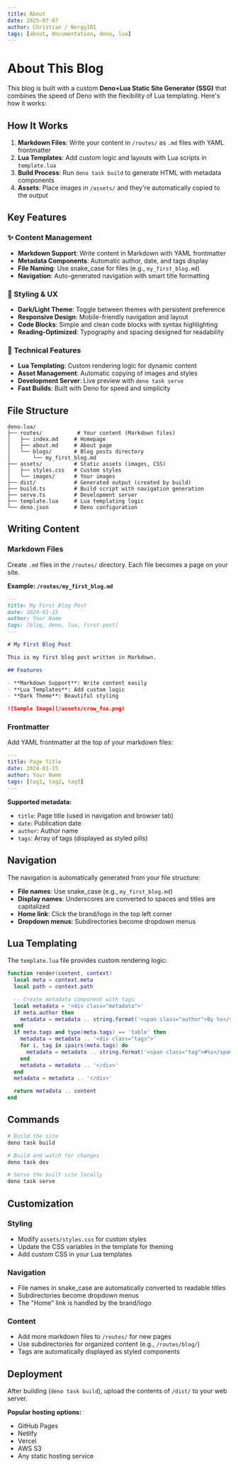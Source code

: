 ```yaml
---
title: About
date: 2025-07-07
author: Christian / Nergy101
tags: [about, documentation, deno, lua]
---
```


# About This Blog

This blog is built with a custom **Deno+Lua Static Site Generator (SSG)** that combines the speed of Deno with the flexibility of Lua templating. Here's how it works:

## How It Works

1. **Markdown Files**: Write your content in `/routes/` as `.md` files with YAML frontmatter
2. **Lua Templates**: Add custom logic and layouts with Lua scripts in `template.lua`
3. **Build Process**: Run `deno task build` to generate HTML with metadata components
4. **Assets**: Place images in `/assets/` and they're automatically copied to the output

## Key Features

### ✨ Content Management

- **Markdown Support**: Write content in Markdown with YAML frontmatter
- **Metadata Components**: Automatic author, date, and tags display
- **File Naming**: Use snake_case for files (e.g., `my_first_blog.md`)
- **Navigation**: Auto-generated navigation with smart title formatting

### 🎨 Styling & UX

- **Dark/Light Theme**: Toggle between themes with persistent preference
- **Responsive Design**: Mobile-friendly navigation and layout
- **Code Blocks**: Simple and clean code blocks with syntax highlighting
- **Reading-Optimized**: Typography and spacing designed for readability

### 🔧 Technical Features

- **Lua Templating**: Custom rendering logic for dynamic content
- **Asset Management**: Automatic copying of images and styles
- **Development Server**: Live preview with `deno task serve`
- **Fast Builds**: Built with Deno for speed and simplicity

## File Structure

```
deno-lua/
├── routes/           # Your content (Markdown files)
│   ├── index.md     # Homepage
│   ├── about.md     # About page
│   └── blogs/       # Blog posts directory
│       └── my_first_blog.md
├── assets/          # Static assets (images, CSS)
│   ├── styles.css   # Custom styles
│   └── images/      # Your images
├── dist/            # Generated output (created by build)
├── build.ts         # Build script with navigation generation
├── serve.ts         # Development server
├── template.lua     # Lua templating logic
└── deno.json        # Deno configuration
```

## Writing Content

### Markdown Files

Create `.md` files in the `/routes/` directory. Each file becomes a page on your site.

**Example: `/routes/my_first_blog.md`**

```markdown
---
title: My First Blog Post
date: 2024-01-15
author: Your Name
tags: [blog, deno, lua, first-post]
---

# My First Blog Post

This is my first blog post written in Markdown.

## Features

- **Markdown Support**: Write content easily
- **Lua Templates**: Add custom logic
- **Dark Theme**: Beautiful styling

![Sample Image](/assets/crow_fox.png)
```

### Frontmatter

Add YAML frontmatter at the top of your markdown files:

```yaml
---
title: Page Title
date: 2024-01-15
author: Your Name
tags: [tag1, tag2, tag3]
---
```

**Supported metadata:**

- `title`: Page title (used in navigation and browser tab)
- `date`: Publication date
- `author`: Author name
- `tags`: Array of tags (displayed as styled pills)

## Navigation

The navigation is automatically generated from your file structure:

- **File names**: Use snake_case (e.g., `my_first_blog.md`)
- **Display names**: Underscores are converted to spaces and titles are capitalized
- **Home link**: Click the brand/logo in the top left corner
- **Dropdown menus**: Subdirectories become dropdown menus

## Lua Templating

The `template.lua` file provides custom rendering logic:

```lua
function render(content, context)
  local meta = context.meta
  local path = context.path

  -- Create metadata component with tags
  local metadata = '<div class="metadata">'
  if meta.author then
    metadata = metadata .. string.format('<span class="author">By %s</span>', meta.author)
  end
  if meta.tags and type(meta.tags) == 'table' then
    metadata = metadata .. '<div class="tags">'
    for i, tag in ipairs(meta.tags) do
      metadata = metadata .. string.format('<span class="tag">#%s</span>', tag)
    end
    metadata = metadata .. '</div>'
  end
  metadata = metadata .. '</div>'

  return metadata .. content
end
```

## Commands

```bash
# Build the site
deno task build

# Build and watch for changes
deno task dev

# Serve the built site locally
deno task serve
```

## Customization

### Styling

- Modify `assets/styles.css` for custom styles
- Update the CSS variables in the template for theming
- Add custom CSS in your Lua templates

### Navigation

- File names in snake_case are automatically converted to readable titles
- Subdirectories become dropdown menus
- The "Home" link is handled by the brand/logo

### Content

- Add more markdown files to `/routes/` for new pages
- Use subdirectories for organized content (e.g., `/routes/blog/`)
- Tags are automatically displayed as styled components

## Deployment

After building (`deno task build`), upload the contents of `/dist/` to your web server.

**Popular hosting options:**

- GitHub Pages
- Netlify
- Vercel
- AWS S3
- Any static hosting service
